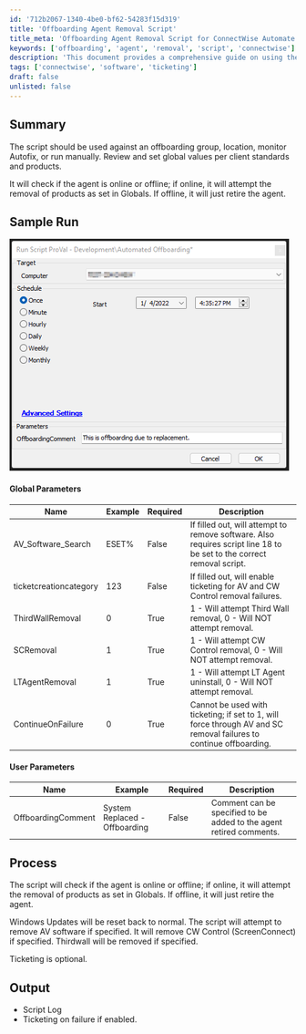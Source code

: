```yaml
---
id: '712b2067-1340-4be0-bf62-54283f15d319'
title: 'Offboarding Agent Removal Script'
title_meta: 'Offboarding Agent Removal Script for ConnectWise Automate'
keywords: ['offboarding', 'agent', 'removal', 'script', 'connectwise']
description: 'This document provides a comprehensive guide on using the Offboarding Agent Removal Script in ConnectWise Automate. It details the global and user parameters, the process of checking agent status, and the removal of specified software products. The script is designed to facilitate the offboarding process by managing agent removal efficiently, including ticketing options for failures.'
tags: ['connectwise', 'software', 'ticketing']
draft: false
unlisted: false
---
```


## Summary

The script should be used against an offboarding group, location, monitor Autofix, or run manually. Review and set global values per client standards and products.

It will check if the agent is online or offline; if online, it will attempt the removal of products as set in Globals. If offline, it will just retire the agent.

## Sample Run

![Sample Run](../../../static/img/Automated-Offboarding/image_1.png)

#### Global Parameters

| Name                     | Example | Required | Description                                                                                     |
|--------------------------|---------|----------|-------------------------------------------------------------------------------------------------|
| AV_Software_Search       | ESET%   | False    | If filled out, will attempt to remove software. Also requires script line 18 to be set to the correct removal script. |
| ticketcreationcategory    | 123     | False    | If filled out, will enable ticketing for AV and CW Control removal failures.                   |
| ThirdWallRemoval         | 0       | True     | 1 - Will attempt Third Wall removal, 0 - Will NOT attempt removal.                             |
| SCRemoval                | 1       | True     | 1 - Will attempt CW Control removal, 0 - Will NOT attempt removal.                             |
| LTAgentRemoval           | 1       | True     | 1 - Will attempt LT Agent uninstall, 0 - Will NOT attempt removal.                             |
| ContinueOnFailure        | 0       | True     | Cannot be used with ticketing; if set to 1, will force through AV and SC removal failures to continue offboarding. |

#### User Parameters

| Name               | Example                         | Required | Description                                                                                     |
|--------------------|---------------------------------|----------|-------------------------------------------------------------------------------------------------|
| OffboardingComment  | System Replaced - Offboarding   | False    | Comment can be specified to be added to the agent retired comments.                            |

## Process

The script will check if the agent is online or offline; if online, it will attempt the removal of products as set in Globals. If offline, it will just retire the agent.

Windows Updates will be reset back to normal. The script will attempt to remove AV software if specified. It will remove CW Control (ScreenConnect) if specified. Thirdwall will be removed if specified.

Ticketing is optional.

## Output

- Script Log  
- Ticketing on failure if enabled.

